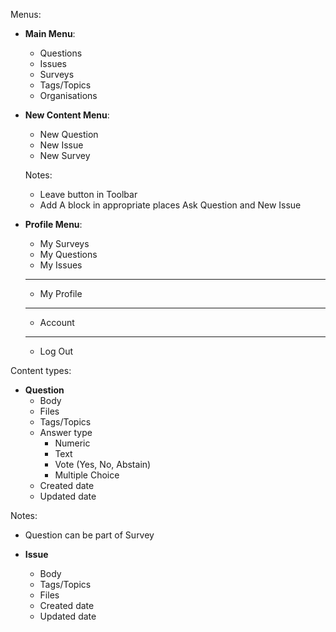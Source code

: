 Menus:

- **Main Menu**:
  - Questions
  - Issues
  - Surveys
  - Tags/Topics
  - Organisations
  
- **New Content Menu**:
  - New Question
  - New Issue
  - New Survey
  
  Notes:
  - Leave button in Toolbar
  - Add A block in appropriate places Ask Question and New Issue
  
  
- **Profile Menu**:
  - My Surveys
  - My Questions
  - My Issues
  ------
  - My Profile
  ------
  - Account
  ------
  - Log Out

Content types:

  - **Question**
    - Body
    - Files
    - Tags/Topics
    - Answer type
      - Numeric
      - Text
      - Vote (Yes, No, Abstain)
      - Multiple Choice
    - Created date
    - Updated date
    
  Notes:
   - Question can be part of Survey
    
    
  - **Issue**
    - Body
    - Tags/Topics
    - Files
    - Created date
    - Updated date
